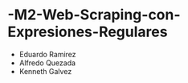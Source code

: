 # -M2-Web-Scraping-con-Expresiones-Regulares

- Eduardo Ramirez 
- Alfredo Quezada
- Kenneth Galvez
